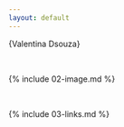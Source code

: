 ```yaml
---
layout: default
---
```


{Valentina Dsouza}

<br>

{% include 02-image.md %}

<br>

{% include 03-links.md %}

